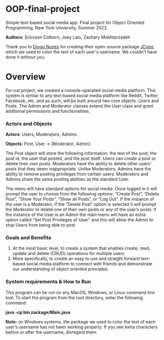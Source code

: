 # OOP-final-project
Simple text-based social media app. Final project for Object Oriented Programming, New York University, Summer 2022.

**Authors**: Ericsson Colborn, Joey Lalo, Zachary Mokhtarzadeh

Thank you to [Diogo Nunes](https://github.com/dialex) for creating their open-source package [JColor](https://github.com/dialex/JColor), which we used to color the text of each user's username. We couldn't have done it without you.


# Overview

For out project, we created a console-operated social media platform. This system is similar to any text-based social media platform like Reddit, Twitter, Facebook, etc. and as such, will be built around two core objects: Users and Posts. The Admin and Moderator classes extend the User class and grant additional permissions and functionalities. 

### Actors and Objects

**Actors**: Users, Moderators, Admins

**Objects**: Post, User → [Moderator, Admin]

The Post object will store the following information: the text of the post, the post id, the user that posted, and the post itself. Users can create a post or delete their own posts. Moderators have the ability to delete other users’ posts that they deem inappropriate. Unlike Moderators, Admins have the ability to remove posting privileges from certain users. Moderators and Admins share the same posting abilities as the standard User.

The menu will have standard options for social media. Once logged in it will prompt the user to choose from the following options: “Create Post”, “Delete Post”, “Show Your Posts”, “Show all Posts”, or “Log Out”. If the instance of the user is a Moderator, if the “Delete Post” option is selected it will prompt the Moderator to delete one of their own posts or any of the user’s posts. If the instance of the User is an Admin the main menu will have an extra option called “Set Post Privileges of User” and this will allow the Admin to stop Users from being able to post.

### Goals and Benefits 

1. At the most basic level, to create a system that enables create, read, update and delete (CRUD) operations for multiple users
2. More specifically, to create an easy to use and straight forward text-based social media platform to connect with friends and demonstrate our understanding of object oriented principles. 

### System requirements & How to Run

This program can be run on any MacOS, Windows, or Linux command line tool. To start the program from the root directory, enter the following command:

**java -cp bin zackage/Main.java**

**Note:** on Windows systems, the package we used to color the text of each user’s username has not been working properly. If you see extra characters before or after the username, disregard them.
